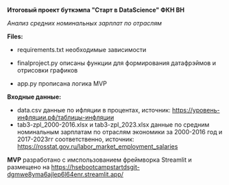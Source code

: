 **Итоговый проект буткэмпа "Старт в DataScience" ФКН ВН**

*Анализ средних номинальных зарплат по отраслям*

**Files:**

- requirements.txt необходимые зависимости 

- finalproject.py  описаны функции для формирования датафрэймов и отрисовки графиков 

- app.py прописана логика MVP 

**Входные данные:**
- data.csv данные по ифляции в процентах, источник: https://уровень-инфляции.рф/таблицы-инфляции
- tab3-zpl_2000-2016.xlsx и tab3-zpl_2023.xlsx данные по средним номинальным зарплатам по отраслям экономики за 2000-2016 год и 2017-2023гг соответственно, источник: https://rosstat.gov.ru/labor_market_employment_salaries

  

**MVP**
разработано с имспользованием фреймворка Streamlit и размещено на https://hsebootcampstartdsgit-dgmwe8yma6ajlep6l64enr.streamlit.app/
